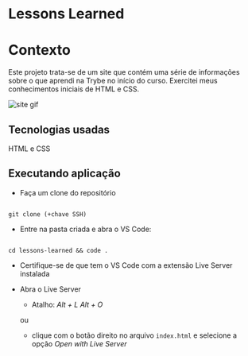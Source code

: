 
# Lessons Learned

  

# Contexto

Este projeto trata-se de um site que contém uma série de informações sobre o que aprendi na Trybe no início do curso. Exercitei meus conhecimentos iniciais de HTML e CSS.

![site gif](./assets/lessons-learned-gif)

  

## Tecnologias usadas

  

HTML e CSS

  

## Executando aplicação

  

* Faça um clone do repositório

  

```

git clone (+chave SSH)

```

* Entre na pasta criada e abra o VS Code:

  

```

cd lessons-learned && code .

```

* Certifique-se de que tem o VS Code com a extensão Live Server instalada

* Abra o Live Server


	- Atalho: *Alt + L Alt + O*

	ou

	- clique com o botão direito no arquivo `index.html` e selecione a opção *Open with Live Server*
